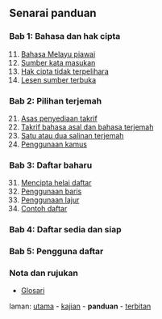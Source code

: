 ---
---

## Senarai panduan

### Bab 1: Bahasa dan hak cipta

11. [Bahasa Melayu piawai][211]
12. [Sumber kata masukan][212]
13. [Hak cipta tidak terpelihara][213]
14. [Lesen sumber terbuka][214]

### Bab 2: Pilihan terjemah

21. [Asas penyediaan takrif][221]
22. [Takrif bahasa asal dan bahasa terjemah][222]
23. [Satu atau dua salinan terjemah][223]
24. [Penggunaan kamus][224]

### Bab 3: Daftar baharu

31. [Mencipta helai daftar][231]
32. [Penggunaan baris][232]
33. [Penggunaan lajur][233]
34. [Contoh daftar][234]

### Bab 4: Daftar sedia dan siap

### Bab 5: Pengguna daftar

### Nota dan rujukan

* [Glosari][291]

laman: [utama][0] - [kajian][1] - **panduan** - [terbitan][3]

  [0]: ../index.md
  [1]: ../kajian/index.md
  [3]: ../terbitan/index.md
  [211]: bab/piawai.md
  [212]: bab/sumber.md
  [213]: bab/hak-cipta.md
  [214]: bab/lesen.md
  [221]: bab/asas.md
  [222]: bab/takrif.md
  [223]: bab/salinan.md
  [224]: bab/kamus.md
  [231]: bab/helai.md
  [232]: bab/baris.md
  [233]: bab/lajur.md
  [234]: bab/contoh.md
  [291]: ruj/glosari.md
